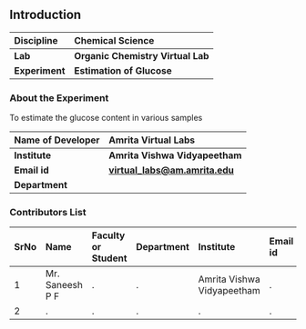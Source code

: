 ## Introduction


<b>Discipline | <b> Chemical Science
:--|:--|
<b> Lab | <b> Organic Chemistry Virtual Lab
<b> Experiment|     <b> Estimation of Glucose

### About the Experiment 

To estimate the glucose content in various samples

<b>Name of Developer | <b> Amrita Virtual Labs 
:--|:--|
<b> Institute | <b>  Amrita Vishwa Vidyapeetham
<b> Email id|     <b>  virtual_labs@am.amrita.edu
<b> Department |  

### Contributors List

SrNo | Name | Faculty or Student | Department| Institute | Email id
:--|:--|:--|:--|:--|:--|
1 | Mr. Saneesh P F | . | . | Amrita Vishwa Vidyapeetham | .
2 | . | . | . | . | .
